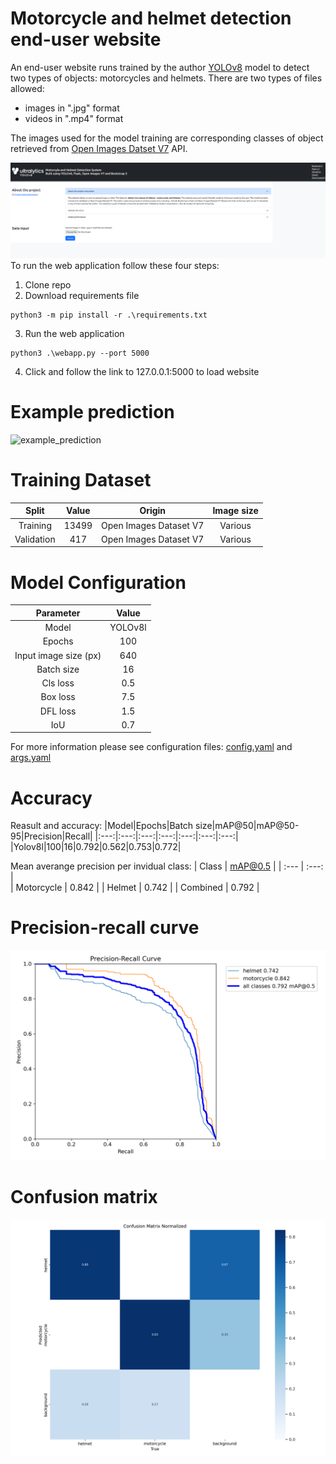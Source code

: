 
# Motorcycle and helmet detection end-user website
An end-user website runs trained by the author [YOLOv8](https://docs.ultralytics.com/) model to detect two types of objects: motorcycles and helmets.
There are two types of files allowed:
- images in ".jpg" format
- videos in ".mp4" format

The images used for the model training are corresponding classes of object retrieved from [Open Images Datset V7](https://storage.googleapis.com/openimages/web/index.html) API. 
  
![Website head](_website_head.png)
To run the web application follow these four steps: 
1. Clone repo
2. Download requirements file
```
python3 -m pip install -r .\requirements.txt
```
3. Run the web application
```
python3 .\webapp.py --port 5000 
```
4. Click and follow the link to 127.0.0.1:5000 to load website
# Example prediction
![example_prediction](example_detection.jpg)
# Training Dataset
|Split|Value|Origin|Image size|
|:---:|:---:|:---:|:---:|
|Training|13499|Open Images Dataset V7|Various|
|Validation|417|Open Images Dataset V7|Various|
# Model Configuration
|Parameter|Value|
|:---:|:---:|
|Model|YOLOv8l|
|Epochs|100|
|Input image size (px)|640|
|Batch size|16|
|Cls loss|0.5|
|Box loss|7.5|
|DFL loss|1.5|
|IoU|0.7|

For more information please see configuration files: [config.yaml](config.yaml) and [args.yaml](args.yaml) 
# Accuracy
Reasult and accuracy: 
|Model|Epochs|Batch size|mAP@50|mAP@50-95|Precision|Recall|
|:---:|:---:|:---:|:---:|:---:|:---:|:---:|
|Yolov8l|100|16|0.792|0.562|0.753|0.772|

Mean averange precision per invidual class:
| Class       |  mAP@0.5 | 
| :---        | :---:    |    
| Motorcycle  | 0.842    |
| Helmet      | 0.742    | 
| Combined    | 0.792    |

# Precision-recall curve
![Precision-recall curve](https://github.com/marekch96/helmet_detection_mc_masters/blob/d76955862adb4133a56c55598a7fa74ee4cf5035/results%20and%20graphs/PR_curve_yolov8l_100_16.png)
# Confusion matrix 
![Confusion matrix](https://github.com/marekch96/helmet_detection_mc_masters/blob/d76955862adb4133a56c55598a7fa74ee4cf5035/results%20and%20graphs/confusion_matrix_normalized__yolov8l_100_16..png)
